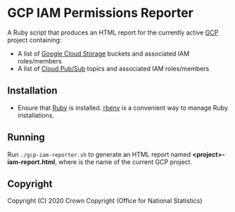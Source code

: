 # GCP IAM Permissions Reporter
A Ruby script that produces an HTML report for the currently active [GCP](https://cloud.google.com/) project containing:

* A list of [Google Cloud Storage](https://cloud.google.com/storage) buckets and associated IAM roles/members
* A list of [Cloud Pub/Sub](https://cloud.google.com/pubsub) topics and associated IAM roles/members

## Installation
* Ensure that [Ruby](https://www.ruby-lang.org/en/downloads/) is installed. [rbenv](https://github.com/rbenv/rbenv) is a convenient way to manage Ruby installations.

## Running
Run `./gcp-iam-reporter.sh` to generate an HTML report named **&lt;project&gt;-iam-report.html**, where *<project>* is the name of the current GCP project.

## Copyright
Copyright (C) 2020 Crown Copyright (Office for National Statistics)